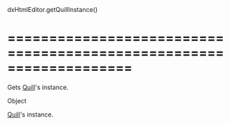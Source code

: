 <!--id-->dxHtmlEditor.getQuillInstance()<!--/id-->
===================================================================
===================================================================

<!--shortDescription-->
Gets [Quill](https://quilljs.com/docs/api/)'s instance. 
<!--/shortDescription-->

<!--returnType-->Object<!--/returnType-->
<!--returnDescription-->
[Quill](https://quilljs.com/docs/api/)'s instance.
<!--/returnDescription-->

<!--fullDescription-->

<!--/fullDescription-->